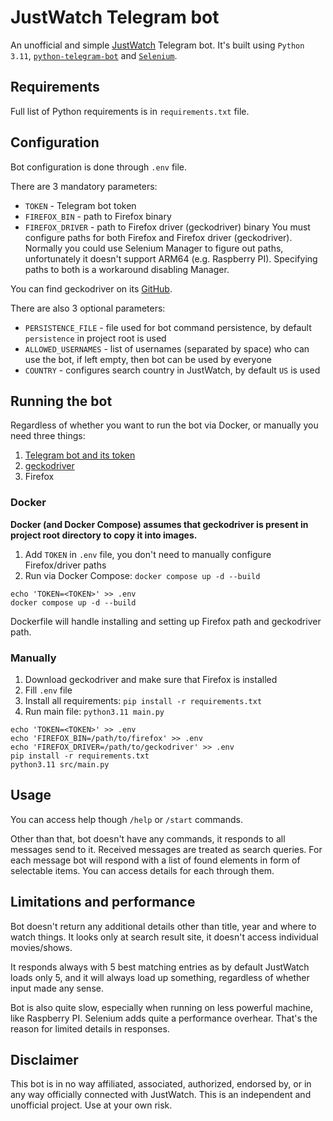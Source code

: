 # JustWatch Telegram bot

An unofficial and simple [JustWatch](https://www.justwatch.com/) Telegram bot.
It's built using `Python 3.11`, [`python-telegram-bot`](https://python-telegram-bot.org/) and [`Selenium`](https://www.selenium.dev/).



## Requirements

Full list of Python requirements is in `requirements.txt` file.



## Configuration

Bot configuration is done through `.env` file.

There are 3 mandatory parameters:
 * `TOKEN` - Telegram bot token
 * `FIREFOX_BIN` - path to Firefox binary
 * `FIREFOX_DRIVER` - path to Firefox driver (geckodriver) binary
You must configure paths for both Firefox and Firefox driver (geckodriver).
Normally you could use Selenium Manager to figure out paths, unfortunately it doesn't support ARM64 (e.g. Raspberry PI).
Specifying paths to both is a workaround disabling Manager.

You can find geckodriver on its [GitHub](https://github.com/mozilla/geckodriver/releases).

There are also 3 optional parameters:
 * `PERSISTENCE_FILE` - file used for bot command persistence, by default `persistence` in project root is used
 * `ALLOWED_USERNAMES` - list of usernames (separated by space) who can use the bot, if left empty, then bot can be used by everyone
 * `COUNTRY` - configures search country in JustWatch, by default `US` is used



## Running the bot

Regardless of whether you want to run the bot via Docker, or manually you need three things:
1. [Telegram bot and its token](https://core.telegram.org/bots/tutorial)
2. [geckodriver](https://github.com/mozilla/geckodriver/releases)
3. Firefox


### Docker

**Docker (and Docker Compose) assumes that geckodriver is present in project root directory to copy it into images.**

1. Add `TOKEN` in `.env` file, you don't need to manually configure Firefox/driver paths
2. Run via Docker Compose: `docker compose up -d --build`

```shell
echo 'TOKEN=<TOKEN>' >> .env
docker compose up -d --build
```

Dockerfile will handle installing and setting up Firefox path and geckodriver path.


### Manually

1. Download geckodriver and make sure that Firefox is installed
2. Fill `.env` file
3. Install all requirements: `pip install -r requirements.txt`
4. Run main file: `python3.11 main.py`

```shell
echo 'TOKEN=<TOKEN>' >> .env
echo 'FIREFOX_BIN=/path/to/firefox' >> .env
echo 'FIREFOX_DRIVER=/path/to/geckodriver' >> .env
pip install -r requirements.txt
python3.11 src/main.py
```



## Usage

You can access help though `/help` or `/start` commands.

Other than that, bot doesn't have any commands, it responds to all messages send to it.
Received messages are treated as search queries.
For each message bot will respond with a list of found elements in form of selectable items.
You can access details for each through them.



## Limitations and performance

Bot doesn't return any additional details other than title, year and where to watch things.
It looks only at search result site, it doesn't access individual movies/shows.

It responds always with 5 best matching entries as by default JustWatch loads only 5, and it will always load up something, regardless of whether input made any sense.

Bot is also quite slow, especially when running on less powerful machine, like Raspberry PI.
Selenium adds quite a performance overhear.
That's the reason for limited details in responses.



## Disclaimer

This bot is in no way affiliated, associated, authorized, endorsed by, or in any way officially connected with JustWatch.
This is an independent and unofficial project.
Use at your own risk.

